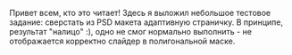 Привет всем, кто это читает!
Здесь я выложил небольшое тестовое задание: сверстать из PSD макета адаптивную страничку.
В принципе, результат "налицо" :), одно не смог нормально выполнить - не отображается корректно слайдер в полигональной маске.  
